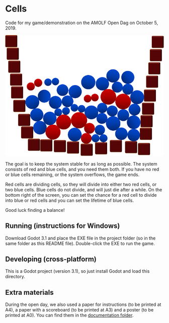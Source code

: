 # Cells

Code for my game/demonstration on the AMOLF Open Dag on October 5, 2019.

![Screenshot](./documentation/screenshot.png)

The goal is to keep the system stable for as long as possible. The system consists of red and blue cells, and you need them both. If you have no red or blue cells remaining, or the system overflows, the game ends.

Red cells are dividing cells, so they will divide into either two red cells, or two blue cells. Blue cells do not divide, and will just die after a while. On the bottom right of the screen, you can set the chance for a red cell to divide into blue or red cells and you can set the lifetime of blue cells.

Good luck finding a balance!

## Running (instructions for Windows)
Download Godot 3.1 and place the EXE file in the project folder (so in the same folder as this README file). Double-click the EXE to run the game.

## Developing (cross-platform)
This is a Godot project (version 3.1), so just install Godot and load this directory.

## Extra materials
During the open day, we also used a paper for instructions (to be printed at A4), a paper with a scoreboard (to be printed at A3) and a poster (to be printed at A0). You can find them in the [documentation folder](./documentation/).
